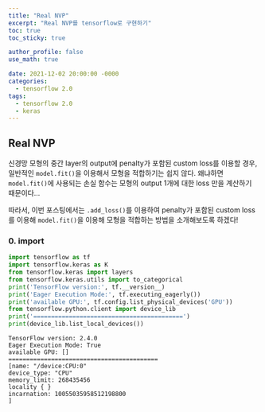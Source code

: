 ```yaml
---
title: "Real NVP"
excerpt: "Real NVP를 tensorflow로 구현하기"
toc: true
toc_sticky: true

author_profile: false
use_math: true

date: 2021-12-02 20:00:00 -0000
categories: 
  - tensorflow 2.0
tags:
  - tensorflow 2.0
  - keras
---
```


> 

## Real NVP

신경망 모형의 중간 layer의 output에 penalty가 포함된 custom loss를 이용할 경우, 일반적인 `model.fit()`을 이용해서 모형을 적합하기는 쉽지 않다. 왜냐하면 `model.fit()`에 사용되는 손실 함수는 모형의 output 1개에 대한 loss 만을 계산하기 때문이다...

따라서, 이번 포스팅에서는 `.add_loss()`를 이용하여 penalty가 포함된 custom loss를 이용해 `model.fit()`을 이용해 모형을 적합하는 방법을 소개해보도록 하겠다!

### 0. import 

```python
import tensorflow as tf
import tensorflow.keras as K
from tensorflow.keras import layers
from tensorflow.keras.utils import to_categorical
print('TensorFlow version:', tf.__version__)
print('Eager Execution Mode:', tf.executing_eagerly())
print('available GPU:', tf.config.list_physical_devices('GPU'))
from tensorflow.python.client import device_lib
print('==========================================')
print(device_lib.list_local_devices())
```

```
TensorFlow version: 2.4.0 
Eager Execution Mode: True 
available GPU: [] 
========================================== 
[name: "/device:CPU:0" 
device_type: "CPU" 
memory_limit: 268435456 
locality { } 
incarnation: 10055035958512198800 
]
```


<!--stackedit_data:
eyJoaXN0b3J5IjpbNjg2MjE5MzUxXX0=
-->